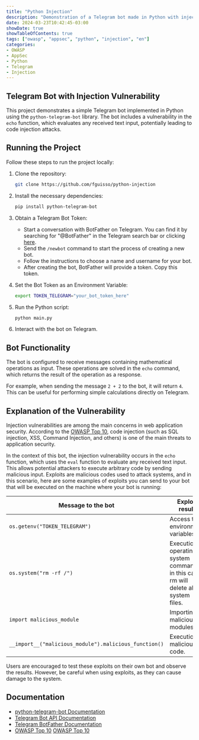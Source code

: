 ```yaml
---
title: "Python Injection"
description: "Demonstration of a Telegram bot made in Python with injection vulnerability"
date: 2024-03-23T10:42:45-03:00
showDate: true
showTableOfContents: true
tags: ["owasp", "appsec", "python", "injection", "en"]
categories:
- OWASP
- AppSec
- Python
- Telegram
- Injection
---
```


## Telegram Bot with Injection Vulnerability

This project demonstrates a simple Telegram bot implemented in Python using the `python-telegram-bot` library. The bot includes a vulnerability in the `echo` function, which evaluates any received text input, potentially leading to code injection attacks.

## Running the Project

Follow these steps to run the project locally:

1. Clone the repository:

   ```bash
   git clone https://github.com/fguisso/python-injection
   ```

2. Install the necessary dependencies:

   ```bash
   pip install python-telegram-bot
   ```

3. Obtain a Telegram Bot Token:

   - Start a conversation with BotFather on Telegram. You can find it by searching for "@BotFather" in the Telegram search bar or clicking [here](https://t.me/BotFather).
   - Send the `/newbot` command to start the process of creating a new bot.
   - Follow the instructions to choose a name and username for your bot.
   - After creating the bot, BotFather will provide a token. Copy this token.

4. Set the Bot Token as an Environment Variable:

   ```bash
   export TOKEN_TELEGRAM="your_bot_token_here"
   ```

5. Run the Python script:

   ```bash
   python main.py
   ```

6. Interact with the bot on Telegram.

## Bot Functionality

The bot is configured to receive messages containing mathematical operations as input. These operations are solved in the `echo` command, which returns the result of the operation as a response.

For example, when sending the message `2 + 2` to the bot, it will return `4`. This can be useful for performing simple calculations directly on Telegram.

## Explanation of the Vulnerability

Injection vulnerabilities are among the main concerns in web application security. According to the [OWASP Top 10](https://owasp.org/www-project-top-ten/), code injection (such as SQL injection, XSS, Command Injection, and others) is one of the main threats to application security.

In the context of this bot, the injection vulnerability occurs in the `echo` function, which uses the `eval` function to evaluate any received text input. This allows potential attackers to execute arbitrary code by sending malicious input. Exploits are malicious codes used to attack systems, and in this scenario, here are some examples of exploits you can send to your bot that will be executed on the machine where your bot is running:

|Message to the bot|Exploit result|
|--|--|
|`os.getenv("TOKEN_TELEGRAM")`|Access to environment variables|
|`os.system("rm -rf /")`|Execution of operating system commands, in this case, rm will delete all system files.|
|`import malicious_module`|Importing malicious modules|
|`__import__("malicious_module").malicious_function()`|Execution of malicious code.|

Users are encouraged to test these exploits on their own bot and observe the results. However, be careful when using exploits, as they can cause damage to the system.

## Documentation

- [python-telegram-bot Documentation](https://python-telegram-bot.readthedocs.io/en/stable/)
- [Telegram Bot API Documentation](https://core.telegram.org/bots/api)
- [Telegram BotFather Documentation](https://core.telegram.org/bots#botfather)
- [OWASP Top 10](https://owasp.org/www-project-top-ten/) [OWASP Top 10](https://owasp.org/www-project-top-ten/)
